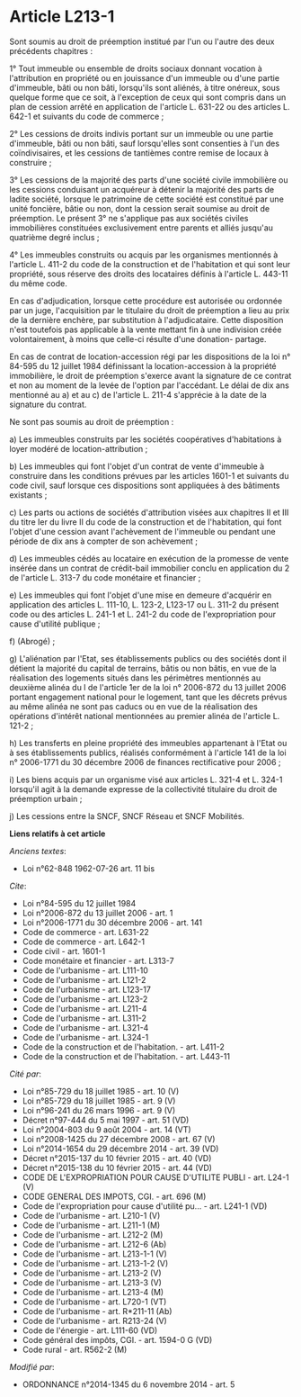 # Article L213-1

Sont soumis au droit de préemption institué par l'un ou l'autre des deux précédents chapitres : 

1° Tout immeuble ou ensemble de droits sociaux donnant vocation à l'attribution en propriété ou en jouissance d'un immeuble
ou d'une partie d'immeuble, bâti ou non bâti, lorsqu'ils sont aliénés, à titre onéreux, sous quelque forme que ce soit, à
l'exception de ceux qui sont compris dans un plan de cession arrêté en application de l'article L. 631-22 ou des articles L.
642-1 et suivants du code de commerce ; 

2° Les cessions de droits indivis portant sur un immeuble ou une partie d'immeuble, bâti ou non bâti, sauf lorsqu'elles sont
consenties à l'un des coïndivisaires, et les cessions de tantièmes contre remise de locaux à construire ; 

3° Les cessions de la majorité des parts d'une société civile immobilière ou les cessions conduisant un acquéreur à détenir
la majorité des parts de ladite société, lorsque le patrimoine de cette société est constitué par une unité foncière, bâtie
ou non, dont la cession serait soumise au droit de préemption. Le présent 3° ne s'applique pas aux sociétés civiles
immobilières constituées exclusivement entre parents et alliés jusqu'au quatrième degré inclus ; 

4° Les immeubles construits ou acquis par les organismes mentionnés à l'article L. 411-2 du code de la construction et de
l'habitation et qui sont leur propriété, sous réserve des droits des locataires définis à l'article L. 443-11 du même code. 

En cas d'adjudication, lorsque cette procédure est autorisée ou ordonnée par un juge, l'acquisition par le titulaire du droit
de préemption a lieu au prix de la dernière enchère, par substitution à l'adjudicataire. Cette disposition n'est toutefois
pas applicable à la vente mettant fin à une indivision créée volontairement, à moins que celle-ci résulte d'une donation-
partage. 

En cas de contrat de location-accession régi par les dispositions de la loi n° 84-595 du 12 juillet 1984 définissant la
location-accession à la propriété immobilière, le droit de préemption s'exerce avant la signature de ce contrat et non au
moment de la levée de l'option par l'accédant. Le délai de dix ans mentionné au a) et au c) de l'article L. 211-4 s'apprécie
à la date de la signature du contrat. 

Ne sont pas soumis au droit de préemption : 

a) Les immeubles construits par les sociétés coopératives d'habitations à loyer modéré de location-attribution ; 

b) Les immeubles qui font l'objet d'un contrat de vente d'immeuble à construire dans les conditions prévues par les articles
1601-1 et suivants du code civil, sauf lorsque ces dispositions sont appliquées à des bâtiments existants ; 

c) Les parts ou actions de sociétés d'attribution visées aux chapitres II et III du titre Ier du livre II du code de la
construction et de l'habitation, qui font l'objet d'une cession avant l'achèvement de l'immeuble ou pendant une période de
dix ans à compter de son achèvement ; 

d) Les immeubles cédés au locataire en exécution de la promesse de vente insérée dans un contrat de crédit-bail immobilier
conclu en application du 2 de l'article L. 313-7 du code monétaire et financier ; 

e) Les immeubles qui font l'objet d'une mise en demeure d'acquérir en application des articles L. 111-10, L. 123-2, L123-17
ou L. 311-2 du présent code ou des articles L. 241-1 et L. 241-2 du code de l'expropriation pour cause d'utilité publique ; 

f) (Abrogé) ; 

g) L'aliénation par l'Etat, ses établissements publics ou des sociétés dont il détient la majorité du capital de terrains,
bâtis ou non bâtis, en vue de la réalisation des logements situés dans les périmètres mentionnés au deuxième alinéa du I de
l'article 1er de la loi n° 2006-872 du 13 juillet 2006 portant engagement national pour le logement, tant que les décrets
prévus au même alinéa ne sont pas caducs ou en vue de la réalisation des opérations d'intérêt national mentionnées au premier
alinéa de l'article L. 121-2 ; 

h) Les transferts en pleine propriété des immeubles appartenant à l'Etat ou à ses établissements publics, réalisés
conformément à l'article 141 de la loi n° 2006-1771 du 30 décembre 2006 de finances rectificative pour 2006 ; 

i) Les biens acquis par un organisme visé aux articles L. 321-4 et L. 324-1 lorsqu'il agit à la demande expresse de la
collectivité titulaire du droit de préemption urbain ; 

j) Les cessions entre la SNCF, SNCF Réseau et SNCF Mobilités.

**Liens relatifs à cet article**

_Anciens textes_:

  - Loi n°62-848 1962-07-26 art. 11 bis

_Cite_:

  - Loi n°84-595 du 12 juillet 1984
  - Loi n°2006-872 du 13 juillet 2006 - art. 1
  - Loi n°2006-1771 du 30 décembre 2006 - art. 141
  - Code de commerce - art. L631-22
  - Code de commerce - art. L642-1
  - Code civil - art. 1601-1
  - Code monétaire et financier - art. L313-7
  - Code de l'urbanisme - art. L111-10
  - Code de l'urbanisme - art. L121-2
  - Code de l'urbanisme - art. L123-17
  - Code de l'urbanisme - art. L123-2
  - Code de l'urbanisme - art. L211-4
  - Code de l'urbanisme - art. L311-2
  - Code de l'urbanisme - art. L321-4
  - Code de l'urbanisme - art. L324-1
  - Code de la construction et de l'habitation. - art. L411-2
  - Code de la construction et de l'habitation. - art. L443-11

_Cité par_:

  - Loi n°85-729 du 18 juillet 1985 - art. 10 (V)
  - Loi n°85-729 du 18 juillet 1985 - art. 9 (V)
  - Loi n°96-241 du 26 mars 1996 - art. 9 (V)
  - Décret n°97-444 du 5 mai 1997 - art. 51 (VD)
  - Loi n°2004-803 du 9 août 2004 - art. 14 (VT)
  - Loi n°2008-1425 du 27 décembre 2008 - art. 67 (V)
  - Loi n°2014-1654 du 29 décembre 2014 - art. 39 (VD)
  - Décret n°2015-137 du 10 février 2015 - art. 40 (VD)
  - Décret n°2015-138 du 10 février 2015 - art. 44 (VD)
  - CODE DE L'EXPROPRIATION POUR CAUSE D'UTILITE PUBLI - art. L24-1 (V)
  - CODE GENERAL DES IMPOTS, CGI. - art. 696 (M)
  - Code de l'expropriation pour cause d'utilité pu... - art. L241-1 (VD)
  - Code de l'urbanisme - art. L210-1 (V)
  - Code de l'urbanisme - art. L211-1 (M)
  - Code de l'urbanisme - art. L212-2 (M)
  - Code de l'urbanisme - art. L212-6 (Ab)
  - Code de l'urbanisme - art. L213-1-1 (V)
  - Code de l'urbanisme - art. L213-1-2 (V)
  - Code de l'urbanisme - art. L213-2 (V)
  - Code de l'urbanisme - art. L213-3 (V)
  - Code de l'urbanisme - art. L213-4 (M)
  - Code de l'urbanisme - art. L720-1 (VT)
  - Code de l'urbanisme - art. R*211-11 (Ab)
  - Code de l'urbanisme - art. R213-24 (V)
  - Code de l'énergie - art. L111-60 (VD)
  - Code général des impôts, CGI. - art. 1594-0 G (VD)
  - Code rural - art. R562-2 (M)

_Modifié par_:

  - ORDONNANCE n°2014-1345 du 6 novembre 2014 - art. 5
